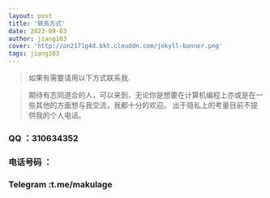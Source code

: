 ```yaml
---
layout: post
title: '联系方式'
date: 2023-09-03
author: jiang103
cover: 'http://on2171g4d.bkt.clouddn.com/jekyll-banner.png'
tags: jiang103
---
```


> 如果有需要请用以下方式联系我.

> 期待有志同道合的人，可以来到，无论你是想要在计算机编程上亦或是在一些其他的方面想与我交流，我都十分的欢迎。
> 出于隐私上的考量目前不提供我的个人电话。
### QQ ：310634352
### 电话号码 ：

### Telegram :t.me/makulage
